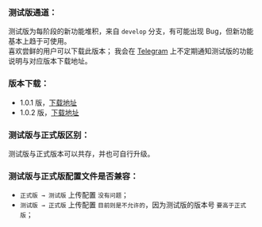 ### 测试版通道：
测试版为每阶段的新功能堆积，来自 `develop` 分支，有可能出现 Bug，但新功能基本上趋于可使用。  
喜欢尝鲜的用户可以下载此版本；
我会在 [Telegram](https://t.me/simpread) 上不定期通知测试版的功能说明与对应版本下载地址。  

### 版本下载：
- 1.0.1 版，[下载地址](http://ksria.com/simpread/beta/1.0.1/simpread.crx) 
- 1.0.2 版，[下载地址](http://ksria.com/simpread/beta/1.0.2/simpread.crx) 

### 测试版与正式版区别：
测试版与正式版本可以共存，并也可自行升级。

### 测试版与正式版配置文件是否兼容：
- `正式版 → 测试版` 上传配置 `没有问题`；
- `测试版 → 正式版` 上传配置 `目前则是不允许的`，因为测试版的版本号 `要高于正式版`；